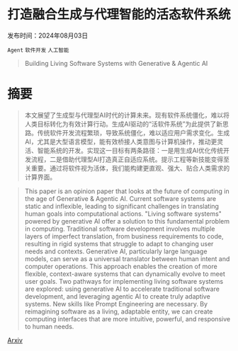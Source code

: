 # 打造融合生成与代理智能的活态软件系统

发布时间：2024年08月03日

`Agent` `软件开发` `人工智能`

> Building Living Software Systems with Generative & Agentic AI

# 摘要

> 本文展望了生成型与代理型AI时代的计算未来。现有软件系统僵化，难以将人类目标转化为有效计算行动。生成AI驱动的“活软件系统”为此提供了新思路。传统软件开发流程繁琐，导致系统僵化，难以适应用户需求变化。生成AI，尤其是大型语言模型，能有效桥接人类意图与计算机操作，推动更灵活、智能系统的开发。实现这一目标有两条路径：一是用生成AI优化传统开发流程，二是借助代理型AI打造真正自适应系统。提示工程等新技能变得至关重要。通过将软件视为活体，我们能构建更直观、强大、贴合人类需求的计算界面。

> This paper is an opinion paper that looks at the future of computing in the age of Generative \& Agentic AI. Current software systems are static and inflexible, leading to significant challenges in translating human goals into computational actions. "Living software systems" powered by generative AI offer a solution to this fundamental problem in computing. Traditional software development involves multiple layers of imperfect translation, from business requirements to code, resulting in rigid systems that struggle to adapt to changing user needs and contexts. Generative AI, particularly large language models, can serve as a universal translator between human intent and computer operations. This approach enables the creation of more flexible, context-aware systems that can dynamically evolve to meet user goals. Two pathways for implementing living software systems are explored: using generative AI to accelerate traditional software development, and leveraging agentic AI to create truly adaptive systems. New skills like Prompt Engineering are necessary. By reimagining software as a living, adaptable entity, we can create computing interfaces that are more intuitive, powerful, and responsive to human needs.

[Arxiv](https://arxiv.org/abs/2408.01768)